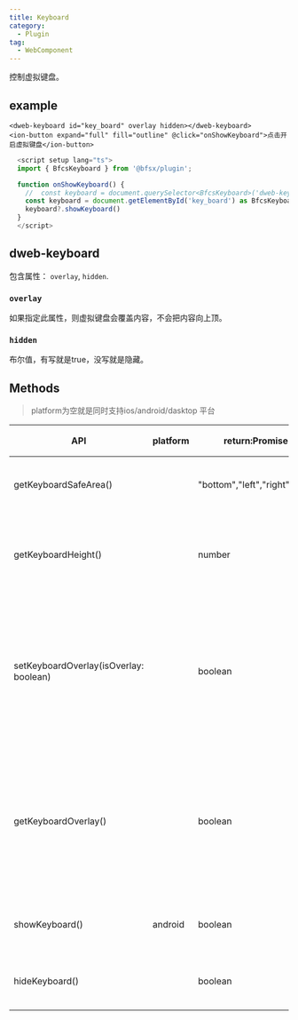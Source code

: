 ```yaml
---
title: Keyboard
category:
  - Plugin
tag:
  - WebComponent
---
```


控制虚拟键盘。

## example

<CodeGroup>
  <CodeGroupItem title="vue3" active>

  ```vue
  <dweb-keyboard id="key_board" overlay hidden></dweb-keyboard>
  <ion-button expand="full" fill="outline" @click="onShowKeyboard">点击开启虚拟键盘</ion-button>
  ```

  </CodeGroupItem>
  <CodeGroupItem title="typescript" >

  ```typescript
    <script setup lang="ts">
    import { BfcsKeyboard } from '@bfsx/plugin';

    function onShowKeyboard() {
      //  const keyboard = document.querySelector<BfcsKeyboard>('dweb-keyboard')
      const keyboard = document.getElementById('key_board') as BfcsKeyboard
      keyboard?.showKeyboard()
    }
    </script>
  ```

  </CodeGroupItem>
</CodeGroup>

## dweb-keyboard

包含属性： `overlay`, `hidden`.

### `overlay`

如果指定此属性，则虚拟键盘会覆盖内容，不会把内容向上顶。

### `hidden`

布尔值，有写就是true，没写就是隐藏。

## Methods​

> platform为空就是同时支持ios/android/dasktop 平台

| API                                    | platform | return:Promise                | 解释                   |
|----------------------------------------|----------|-------------------------------|----------------------|
| getKeyboardSafeArea()                  |          | "bottom","left","right","top" | 键盘位置               |
| getKeyboardHeight()                    |          | number                        | 获取键盘高度           |
| setKeyboardOverlay(isOverlay: boolean) |          | boolean                       | 设置键盘是否覆盖了内容 |
| getKeyboardOverlay()                   |          | boolean                       | 获取键盘是否覆盖了内容 |
| showKeyboard()                         | android  | boolean                       | 显示键盘               |
| hideKeyboard()                         |          | boolean                       | 隐藏键盘               |
